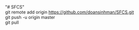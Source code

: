 "# SFCS"  
git remote add origin https://github.com/doansinhman/SFCS.git  
git push -u origin master  
git pull  
